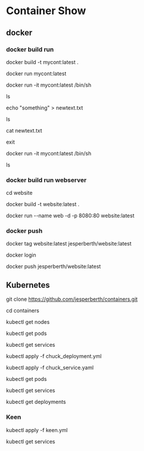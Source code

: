 # Container Show

## docker

### docker build run

docker build -t mycont:latest .

docker run mycont:latest

docker run -it mycont:latest /bin/sh

ls

echo "something" > newtext.txt

ls

cat newtext.txt

exit

docker run -it mycont:latest /bin/sh

ls

### docker build run webserver

cd website

docker build -t website:latest .

docker run --name web -d -p 8080:80 website:latest

### docker push

docker tag website:latest jesperberth/website:latest

docker login

docker push jesperberth/website:latest

## Kubernetes

git clone https://github.com/jesperberth/containers.git

cd containers

kubectl get nodes

kubectl get pods

kubectl get services

kubectl apply -f chuck_deployment.yml

kubectl apply -f chuck_service.yaml

kubectl get pods

kubectl get services

kubectl get deployments

### Keen

kubectl apply -f keen.yml

kubectl get services
